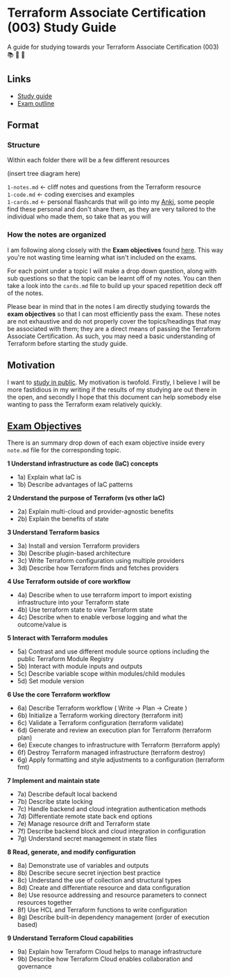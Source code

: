 # Terraform Associate Certification (003) Study Guide

A guide for studying towards your Terraform Associate Certification (003) 📚 📖 🎒

## Links

- [Study guide](https://developer.hashicorp.com/terraform/tutorials/certification-003/associate-study-003)
- [Exam outline](https://www.hashicorp.com/certification/terraform-associate)

## Format

### Structure

Within each folder there will be a few different resources

(insert tree diagram here)

`1-notes.md` <- cliff notes and questions from the Terraform resource  
`1-code.md` <- coding exercises and examples  
`1-cards.md` <- personal flashcards that will go into my [Anki](), some people find these personal and don't share them, as they are very tailored to the individual who made them, so take that as you will

### How the notes are organized

I am following along closely with the **Exam objectives** found [here](https://www.hashicorp.com/certification/terraform-associate). This way you're not wasting time learning what isn't included on the exams.

For each point under a topic I will make a drop down question, along with sub questions so that the topic can be learnt off of my notes. You can then take a look into the `cards.md` file to build up your spaced repetition deck off of the notes. 

Please bear in mind that in the notes I am directly studying towards the **exam objectives** so that I can most efficiently pass the exam. These notes are not exhaustive and do not properly cover the topics/headings that may be associated with them; they are a direct means of passing the Terraform Associate Certification. As such, you may need a basic understanding of Terraform before starting the study guide.

## Motivation

I want to [study in public](). My motivation is twofold. Firstly, I believe I will be more fastidious in my writing if the results of my studying are out there in the open, and secondly I hope that this document can help somebody else wanting to pass the Terraform exam relatively quickly.


## [Exam Objectives](https://www.hashicorp.com/certification/terraform-associate)

There is an summary drop down of each exam objective inside every `note.md` file for the corresponding topic.

**1	Understand infrastructure as code (IaC) concepts**  
- 1a)	Explain what IaC is
- 1b)	Describe advantages of IaC patterns

**2	Understand the purpose of Terraform (vs other IaC)**
- 2a)	Explain multi-cloud and provider-agnostic benefits
- 2b)	Explain the benefits of state

**3	Understand Terraform basics**
- 3a)	Install and version Terraform providers
- 3b)	Describe plugin-based architecture
- 3c)	Write Terraform configuration using multiple providers
- 3d)	Describe how Terraform finds and fetches providers

**4	Use Terraform outside of core workflow**
- 4a)	Describe when to use terraform import to import existing infrastructure into your Terraform state
- 4b)	Use terraform state to view Terraform state
- 4c)	Describe when to enable verbose logging and what the outcome/value is

**5	Interact with Terraform modules**
- 5a)	Contrast and use different module source options including the public Terraform Module Registry
- 5b)	Interact with module inputs and outputs
- 5c)	Describe variable scope within modules/child modules
- 5d)	Set module version

**6	Use the core Terraform workflow**
- 6a)	Describe Terraform workflow ( Write -> Plan -> Create )
- 6b)	Initialize a Terraform working directory (terraform init)
- 6c)	Validate a Terraform configuration (terraform validate)
- 6d)	Generate and review an execution plan for Terraform (terraform plan)
- 6e)	Execute changes to infrastructure with Terraform (terraform apply)
- 6f)	Destroy Terraform managed infrastructure (terraform destroy)
- 6g)	Apply formatting and style adjustments to a configuration (terraform fmt)

**7	Implement and maintain state**
- 7a)	Describe default local backend
- 7b)	Describe state locking
- 7c)	Handle backend and cloud integration authentication methods
- 7d)	Differentiate remote state back end options
- 7e)	Manage resource drift and Terraform state
- 7f)	Describe backend block and cloud integration in configuration
- 7g)	Understand secret management in state files

**8	Read, generate, and modify configuration**
- 8a)	Demonstrate use of variables and outputs
- 8b)	Describe secure secret injection best practice
- 8c)	Understand the use of collection and structural types
- 8d)	Create and differentiate resource and data configuration
- 8e)	Use resource addressing and resource parameters to connect resources together
- 8f)	Use HCL and Terraform functions to write configuration
- 8g)	Describe built-in dependency management (order of execution based)

**9	Understand Terraform Cloud capabilities**
- 9a)	Explain how Terraform Cloud helps to manage infrastructure
- 9b)	Describe how Terraform Cloud enables collaboration and governance